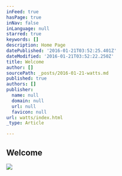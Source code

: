 ```yaml
---
inFeed: true
hasPage: true
inNav: false
inLanguage: null
starred: true
keywords: []
description: Home Page
datePublished: '2016-01-21T03:52:25.401Z'
dateModified: '2016-01-21T03:52:22.250Z'
title: Welcome
author: []
sourcePath: _posts/2016-01-21-watts.md
published: true
authors: []
publisher:
  name: null
  domain: null
  url: null
  favicon: null
url: watts/index.html
_type: Article

---
```

## Welcome
![](https://the-grid-user-content.s3-us-west-2.amazonaws.com/3c95e485-ce59-4fad-ac01-5dce28b21590.jpg)
